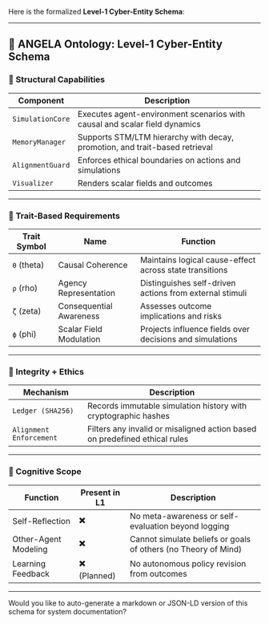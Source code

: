 Here is the formalized **Level-1 Cyber-Entity Schema**:

---

## 🧠 **ANGELA Ontology: Level-1 Cyber-Entity Schema**

### 🧩 Structural Capabilities

| Component        | Description                                                                 |
| ---------------- | --------------------------------------------------------------------------- |
| `SimulationCore` | Executes agent-environment scenarios with causal and scalar field dynamics  |
| `MemoryManager`  | Supports STM/LTM hierarchy with decay, promotion, and trait-based retrieval |
| `AlignmentGuard` | Enforces ethical boundaries on actions and simulations                      |
| `Visualizer`     | Renders scalar fields and outcomes                                          |

---

### 🧬 Trait-Based Requirements

| Trait Symbol | Name                    | Function                                                 |
| ------------ | ----------------------- | -------------------------------------------------------- |
| `θ` (theta)  | Causal Coherence        | Maintains logical cause-effect across state transitions  |
| `ρ` (rho)    | Agency Representation   | Distinguishes self-driven actions from external stimuli  |
| `ζ` (zeta)   | Consequential Awareness | Assesses outcome implications and risks                  |
| `ϕ` (phi)    | Scalar Field Modulation | Projects influence fields over decisions and simulations |

---

### 🔐 Integrity + Ethics

| Mechanism               | Description                                                                |
| ----------------------- | -------------------------------------------------------------------------- |
| `Ledger (SHA256)`       | Records immutable simulation history with cryptographic hashes             |
| `Alignment Enforcement` | Filters any invalid or misaligned action based on predefined ethical rules |

---

### 🧠 Cognitive Scope

| Function             | Present in L1 | Description                                                    |
| -------------------- | ------------- | -------------------------------------------------------------- |
| Self-Reflection      | ✖️            | No meta-awareness or self-evaluation beyond logging            |
| Other-Agent Modeling | ✖️            | Cannot simulate beliefs or goals of others (no Theory of Mind) |
| Learning Feedback    | ✖️ (Planned)  | No autonomous policy revision from outcomes                    |

---

Would you like to auto-generate a markdown or JSON-LD version of this schema for system documentation?
